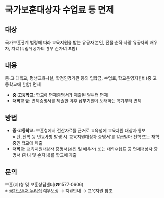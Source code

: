 # 국가보훈대상자 수업료 등 면제

## 대상
국가보훈관계 법령에 따라 교육지원을 받는 유공자 본인, 전몰·순직·사망 유공자의 배우자, 자녀(독립유공자의 경우 손자녀 포함)

## 내용
중·고·대학교, 평생교육시설, 학점인정기관 등의 입학금, 수업료, 학교운영지원비(중·고등학교에 한함) 면제  
- **중·고등학교**: 학교에 면제증명서가 제출된 달부터 면제
- **대학교 등**: 면제증명서를 제출한 이후 납부기한이 도래하는 학기부터 면제

## 방법
- **중·고등학교**: 보훈청에서 전산자료를 근거로 교육청에 교육지원 대상자 통보  
  ※ 단, 전학 등 변동사항 발생 시 ‘교육지원대상자 증명서’를 발급받아 전학 또는 재학 중인 학교에 제출
- **대학교**: 교육지원대상자 증명서(본인 및 배우자) 또는 대학수업료 등 면제대상자 증명서 (자녀 및 손자녀)를 학교에 제출

## 문의
보훈(지)청 및 보훈상담센터(☎1577-0606)  
※ [국가보훈처 누리집](http://www.mpva.go.kr) 예우보상 → 지원안내 → 교육지원 참조
